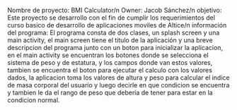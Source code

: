 Nombre de proyecto: BMI Calculator/n
Owner: Jacob Sánchez/n
objetivo: Este proyecto se desarrollo con el fin de cumplir los requerimientos del curso basico de desarrollo de aplicaciones moviles de Altice/n
información del programa: El programa consta de dos clases, un splash screen y una main activity, el main screen tiene el titulo de la aplicación y una breve descripcion del programa junto con un boton para inicializar la aplicacion, en el main activity se encuentran los botones donde se selecciona el sistema de peso y de estatura, y los campos donde van estos valores, tambien se encuentra el boton para ejecutar el calculo con los valores dados, la aplicacion toma los valores de altura y peso para calcular el indice de masa corporal del usuario y luego decirle en que condicion se encuentra y tambien le da el rango de peso que debería de tener para estar en la condicion normal.
